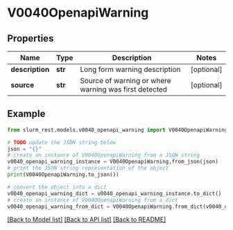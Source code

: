 # V0040OpenapiWarning


## Properties

Name | Type | Description | Notes
------------ | ------------- | ------------- | -------------
**description** | **str** | Long form warning description | [optional] 
**source** | **str** | Source of warning or where warning was first detected | [optional] 

## Example

```python
from slurm_rest.models.v0040_openapi_warning import V0040OpenapiWarning

# TODO update the JSON string below
json = "{}"
# create an instance of V0040OpenapiWarning from a JSON string
v0040_openapi_warning_instance = V0040OpenapiWarning.from_json(json)
# print the JSON string representation of the object
print(V0040OpenapiWarning.to_json())

# convert the object into a dict
v0040_openapi_warning_dict = v0040_openapi_warning_instance.to_dict()
# create an instance of V0040OpenapiWarning from a dict
v0040_openapi_warning_from_dict = V0040OpenapiWarning.from_dict(v0040_openapi_warning_dict)
```
[[Back to Model list]](../README.md#documentation-for-models) [[Back to API list]](../README.md#documentation-for-api-endpoints) [[Back to README]](../README.md)


